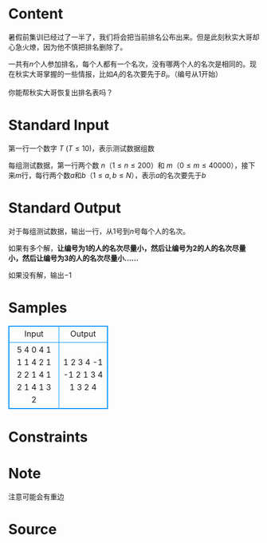 
# Content

暑假前集训已经过了一半了，我们将会把当前排名公布出来。但是此刻秋实大哥却心急火燎，因为他不慎把排名删除了。

一共有$n$个人参加排名，每个人都有一个名次，没有哪两个人的名次是相同的。现在秋实大哥掌握的一些情报，比如$A_i$的名次要先于$B_i$。（编号从1开始）

你能帮秋实大哥恢复出排名表吗？

# Standard Input

第一行一个数字 $T\ (T \leq 10)$，表示测试数据组数

每组测试数据，第一行两个数 $n（1 \leq n \leq 200）$和 $m（0 \leq m \leq 40000）$，接下来$m$行，每行两个数$a$和$b$$（1 \leq a,b \leq N）$，表示$a$的名次要先于$b$

# Standard Output

对于每组测试数据，输出一行，从$1$号到$n$号每个人的名次。

如果有多个解，<b>让编号为1的人的名次尽量小，然后让编号为2的人的名次尽量小，然后让编号为3的人的名次尽量小......</b>

如果没有解，输出$-1$

# Samples

<style>
        table,table tr th, table tr td { border:1px solid #0094ff; }
        table { width: 200px; min-height: 25px; line-height: 25px; text-align: center; border-collapse: collapse;}   
    </style>
<table>
	<tr>
		<td>Input</td>
		<td>Output</td>
	</tr>
<tr><td>5
4 0
4 1
1 1
4 2
1 2
2 1
4 1
2 1
4 1
3 2</td><td>1 2 3 4
-1
-1
2 1 3 4
1 3 2 4</td></tr></table>


# Constraints



# Note

注意可能会有重边

# Source


